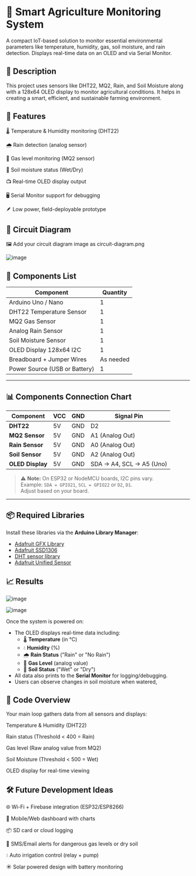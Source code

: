 # 🌾 Smart Agriculture Monitoring System
A compact IoT-based solution to monitor essential environmental parameters like temperature, humidity, gas, soil moisture, and rain detection. Displays real-time data on an OLED and via Serial Monitor.

## 📝 Description
This project uses sensors like DHT22, MQ2, Rain, and Soil Moisture along with a 128x64 OLED display to monitor agricultural conditions. It helps in creating a smart, efficient, and sustainable farming environment.

## 🚀 Features
🌡️ Temperature & Humidity monitoring (DHT22)

🌧️ Rain detection (analog sensor)

💨 Gas level monitoring (MQ2 sensor)

🌱 Soil moisture status (Wet/Dry)

📺 Real-time OLED display output

🖥️ Serial Monitor support for debugging

🪶 Low power, field-deployable prototype

## 🔌 Circuit Diagram
🖼️ Add your circuit diagram image as circuit-diagram.png

![image](https://github.com/user-attachments/assets/e64bbbb1-22cf-479b-ae6b-6619faac6619)

## 🧾 Components List

| Component                    | Quantity     |
|-----------------------------|--------------|
| Arduino Uno / Nano          | 1            |
| DHT22 Temperature Sensor    | 1            |
| MQ2 Gas Sensor              | 1            |
| Analog Rain Sensor          | 1            |
| Soil Moisture Sensor        | 1            |
| OLED Display 128x64 I2C     | 1            |
| Breadboard + Jumper Wires   | As needed    |
| Power Source (USB or Battery) | 1          |

---

## 📊 Components Connection Chart

| Component       | VCC  | GND  | Signal Pin                |
|----------------|------|------|---------------------------|
| **DHT22**       | 5V   | GND  | D2                        |
| **MQ2 Sensor**  | 5V   | GND  | A1 (Analog Out)           |
| **Rain Sensor** | 5V   | GND  | A0 (Analog Out)           |
| **Soil Sensor** | 5V   | GND  | A2 (Analog Out)           |
| **OLED Display**| 5V   | GND  | SDA → A4, SCL → A5 (Uno)  |

> ⚠️ **Note:** On ESP32 or NodeMCU boards, I2C pins vary.  
> Example: `SDA = GPIO21`, `SCL = GPIO22` or `D2`, `D1`.  
> Adjust based on your board.

---

## 📦 Required Libraries

Install these libraries via the **Arduino Library Manager**:

- [Adafruit GFX Library](https://github.com/adafruit/Adafruit-GFX-Library)
- [Adafruit SSD1306](https://github.com/adafruit/Adafruit_SSD1306)
- [DHT sensor library](https://github.com/adafruit/DHT-sensor-library)
- [Adafruit Unified Sensor](https://github.com/adafruit/Adafruit_Sensor)


## 📈 Results

![image](https://github.com/user-attachments/assets/c321aadc-ac1a-4d4f-941d-71602b0fa4da)


![image](https://github.com/user-attachments/assets/b535f3c8-1c39-4bd8-a7a5-02c7a0ebde48)


Once the system is powered on:

- The OLED displays real-time data including:
  - 🌡️ **Temperature** (in °C)
  - 💧 **Humidity** (%)
  - 🌧️ **Rain Status** ("Rain" or "No Rain")
  - 💨 **Gas Level** (analog value)
  - 🌱 **Soil Status** ("Wet" or "Dry")
- All data also prints to the **Serial Monitor** for logging/debugging.
- Users can observe changes in soil moisture when watered,

## 🔧 Code Overview
Your main loop gathers data from all sensors and displays:

Temperature & Humidity (DHT22)

Rain status (Threshold < 400 = Rain)

Gas level (Raw analog value from MQ2)

Soil Moisture (Threshold < 500 = Wet)

OLED display for real-time viewing

## 🛠️ Future Development Ideas
🌐 Wi-Fi + Firebase integration (ESP32/ESP8266)

📱 Mobile/Web dashboard with charts

📦 SD card or cloud logging

🔔 SMS/Email alerts for dangerous gas levels or dry soil

💧 Auto irrigation control (relay + pump)

☀️ Solar powered design with battery monitoring
